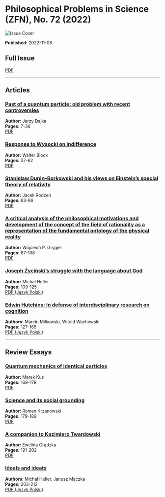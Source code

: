 # Philosophical Problems in Science (ZFN), No. 72 (2022)

![Issue Cover](https://zfn.edu.pl/public/journals/1/cover_issue_38_en_US.jpg)

**Published:** 2022-11-08  

## Full Issue
[PDF](https://zfn.edu.pl/index.php/zfn/issue/view/38/54)

---

## Articles
### [Past of a quantum particle: old problem with recent controversies](https://zfn.edu.pl/index.php/zfn/article/view/573)  
**Author:** Jerzy Dajka  
**Pages:** 7-36  
[PDF](https://zfn.edu.pl/index.php/zfn/article/view/573/553)

### [Response to Wysocki on indifference](https://zfn.edu.pl/index.php/zfn/article/view/578)  
**Author:** Walter Block  
**Pages:** 37-62  
[PDF](https://zfn.edu.pl/index.php/zfn/article/view/578/554)

### [Stanisław Dunin–Borkowski and his views on Einstein’s special theory of relativity](https://zfn.edu.pl/index.php/zfn/article/view/582)  
**Author:** Jacek Rodzeń  
**Pages:** 63-86  
[PDF](https://zfn.edu.pl/index.php/zfn/article/view/582/555)

### [A critical analysis of the philosophical motivations and development of the concept of the field of rationality as a representation of the fundamental ontology of the physical reality](https://zfn.edu.pl/index.php/zfn/article/view/587)  
**Author:** Wojciech P. Grygiel  
**Pages:** 87-108  
[PDF](https://zfn.edu.pl/index.php/zfn/article/view/587/556)

### [Joseph Życiński’s struggle with the language about God](https://zfn.edu.pl/index.php/zfn/article/view/575)  
**Author:** Michał Heller  
**Pages:** 109-125  
[PDF (Język Polski)](https://zfn.edu.pl/index.php/zfn/article/view/575/557)

### [Edwin Hutchins: In defense of interdisciplinary research on cognition](https://zfn.edu.pl/index.php/zfn/article/view/593)  
**Authors:** Marcin Miłkowski, Witold Wachowski  
**Pages:** 127-165  
[PDF (Język Polski)](https://zfn.edu.pl/index.php/zfn/article/view/593/558)

---

## Review Essays
### [Quantum mechanics of identical particles](https://zfn.edu.pl/index.php/zfn/article/view/591)  
**Author:** Marek Kuś  
**Pages:** 169-178  
[PDF](https://zfn.edu.pl/index.php/zfn/article/view/591/559)

### [Science and its social grounding](https://zfn.edu.pl/index.php/zfn/article/view/590)  
**Author:** Roman Krzanowski  
**Pages:** 179-189  
[PDF](https://zfn.edu.pl/index.php/zfn/article/view/590/560)

### [A companion to Kazimierz Twardowski](https://zfn.edu.pl/index.php/zfn/article/view/586)  
**Author:** Ewelina Grądzka  
**Pages:** 191-202  
[PDF](https://zfn.edu.pl/index.php/zfn/article/view/586/561)

### [Ideals and ideats](https://zfn.edu.pl/index.php/zfn/article/view/576)  
**Authors:** Michał Heller, Janusz Mączka  
**Pages:** 203-212  
[PDF (Język Polski)](https://zfn.edu.pl/index.php/zfn/article/view/576/562)
